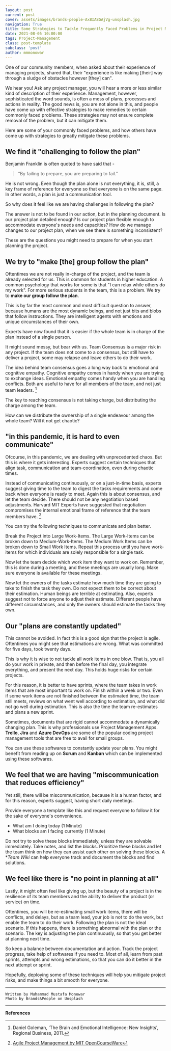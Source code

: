 ```yaml
---
layout: post
current: post
cover: assets/images/brands-people-Ax8IA8GAjVg-unsplash.jpg
navigation: True
title: Some Strategies to Tackle Frequently Faced Problems in Project Management
date: 2021-08-05 10:00:00
tags: Project-Management
class: post-template
subclass: 'post'
author: mmmonowar
---
```


One of our community members, when asked about their experience of managing projects, shared that, their "experience is like making [their] way through a sludge of obstacles however [they] can".

We hear you! Ask any project manager, you will hear a more or less similar kind of description of their experience. Management, however, sophisticated the word sounds, is often a mess of plans, processes and actions in reality. The good news is, you are not alone in this, and people have come up with effective strategies to make remedies to certain commonly faced problems. These strategies may not ensure complete removal of the problem, but it can mitigate them.

Here are some of your commonly faced problems, and how others have come up with strategies to greatly mitigate these problems.

## We find it "challenging to follow the plan"

Benjamin Franklin is often quoted to have said that -
> “By failing to prepare, you are preparing to fail.”

He is not wrong. Even though the plan alone is not everything, it is, still, a key frame of reference for everyone so that everyone is on the same page. In other words, a plan is just a communication tool.

So why does it feel like we are having challenges in following the plan?

The answer is not to be found in our action, but in the planning document. Is our project plan detailed enough? Is our project plan flexible enough to accommodate everyone's needs and capacities? How do we manage changes to our project plan, when we see there is something inconsistent?

These are the questions you might need to prepare for when you start planning the project.

## We try to "make [the] group follow the plan"

Oftentimes we are not really in-charge of the project, and the team is already selected for us. This is common for students in higher education. A common psychology that works for some is that "I can relax while others do my work". For more serious students in the team, this is a problem. We try to **make our group follow the plan**.

This is by far the most common and most difficult question to answer, because humans are the most dynamic beings, and not just bits and blobs that follow instructions. They are intelligent agents with emotions and unique circumstances of their own.

Experts have now found that it is easier if the whole team is in charge of the plan instead of a single person.

It might sound messy, but bear with us. Team Consensus is a major risk in any project. If the team does not come to a consensus, but still have to deliver a project, some may relapse and leave others to do their work.

The idea behind team consensus goes a long way back to emotional and cognitive empathy. Cognitive empathy comes in handy when you are trying to exchange ideas. Emotional empathy comes handy when you are handling conflicts. Both are useful to have for all members of the team, and not just team leaders. [^1]

The key to reaching consensus is not taking charge, but distributing the charge among the team.

How can we distribute the ownership of a single endeavour among the whole team? Will it not get chaotic?

## "in this pandemic, it is hard to even communicate"

Ofcourse, in this pandemic, we are dealing with unprecedented chaos. But this is where it gets interesting. Experts suggest certain techniques that align task, communication and team-coordination, even during chaotic times.

Instead of communicating continuously, or on a just-in-time basis, experts suggest giving time to the team to digest the tasks requirements and come back when everyone is ready to meet. Again this is about consensus, and let the team decide. There should not be any negotiation based adjustments. Harvard MIT Experts have suggested that negotiation compromises the internal emotional frame of reference that the team members have. [^2]

You can try the following techniques to communicate and plan better.

Break the Project into Large Work-Items. The Large Work-Items can be broken down to Medium-Work-Items. The Medium Work Items can be broken down to Small Work Items. Repeat this process until you have work-items for which individuals are solely responsible for a single task.

Now let the team decide which work item they want to work on. Remember, this is done during a meeting, and these meetings are usually long. Make sure everyone is available for these meetings.

Now let the owners of the tasks estimate how much time they are going to take to finish the task they own. Do not expect them to be correct about their estimation. Human beings are terrible at estimating. Also, experts suggest not to force anyone to adjust their estimate. Different people have different circumstances, and only the owners should estimate the tasks they own.

## Our "plans are constantly updated"

This cannot be avoided. In fact this is a good sign that the project is agile. Oftentimes you might see that estimations are wrong. What was committed for five days, took twenty days.

This is why it is wise to not tackle all work items in one blow.
That is, you all do your work in private, and then before the final day, you integrate everything, and present the next day. This holds huge risks for certain projects.

For this reason, it is better to have sprints, where the team takes in work items that are most important to work on. Finish within a week or two. Even if some work items are not finished between the estimated time, the team still meets, reviews on what went well according to estimation, and what did not go well during estimation. This is also the time the team re-estimates and plans a new sprint.

Sometimes, documents that are rigid cannot accommodate a dynamically changing plan. This is why professionals use Project Management Apps. **Trello**, **Jira** and **Azure DevOps** are some of the popular coding project management tools that are free to avail for small groups.

You can use these softwares to constantly update your plans. You might benefit from reading up on **Scrum** and **Kanban** which can be implemented using these softwares.

## We feel that we are having "miscommunication that reduces efficiency"

Yet still, there will be miscommunication, because it is a human factor, and for this reason, experts suggest, having short daily meetings.

Provide everyone a template like this and request everyone to follow it for the sake of everyone's convenience.

- What am I doing today (1 Minute)
- What blocks am I facing currently (1 Minute)

Do not try to solve these blocks immediately, unless they are solvable immediately. Take notes, and list the blocks. Prioritize these blocks and let the team think on how they can assist each other on solving these blocks. A **Team Wiki* can help everyone track and document the blocks and find solutions.

## We feel like there is "no point in planning at all"

Lastly, it might often feel like giving up, but the beauty of a project is in the resilience of its team members and the ability to deliver the product (or service) on time.

Oftentimes, you will be re-estimating small work items, there will be conflicts, and delays, but as a team lead, your job is not to do the work, but enable the team to do their work. Following the plan is not the ideal scenario. If this happens, there is something abnormal with the plan or the scenario. The key is adjusting the plan continuously, so that you get better at planning next time.

So keep a balance between documentation and action. Track the project progress, take help of softwares if you need to. Most of all, learn from past sprints, attempts and wrong estimations, so that you can do it better in the next attempt or sprint.

Hopefully, deploying some of these techniques will help you mitigate project risks, and make things a bit smooth for everyone.


--- 

    Written by Muhammad Mustafa Monowar
    Photo by Brands&People on Unsplash

---



**References**
[^1]: Daniel Goleman, 'The Brain and Emotional Intelligence: New Insights', Regional Business, 2011. 
[^2]: [Agile Project Management by MIT OpenCourseWare](https://www.youtube.com/watch?v=nrfl6GAQy2s&pp=sAQA)
